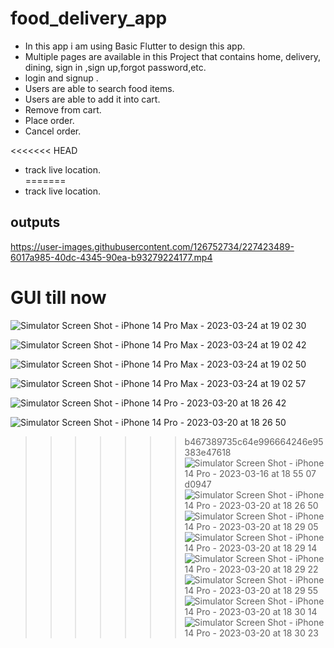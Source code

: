 # food_delivery_app
 
- In this app i am using Basic Flutter to design this app.<br>
- Multiple pages are available in this Project that contains home, delivery, dining, sign in ,sign up,forgot password,etc. <br>
- login and signup .<br>
- Users are able to search food items.<br>
- Users are able to add it into cart.<br>
- Remove from cart.<br>
- Place order.<br>
- Cancel order.<br>

<<<<<<< HEAD
- track live location.<br>
=======
- track live location.<br>


## outputs



https://user-images.githubusercontent.com/126752734/227423489-6017a985-40dc-4345-90ea-b93279224177.mp4






# GUI till now

![Simulator Screen Shot - iPhone 14 Pro Max - 2023-03-24 at 19 02 30](https://user-images.githubusercontent.com/126752734/227535644-60703c24-b1db-4708-81c1-b8586b0359a2.png)


![Simulator Screen Shot - iPhone 14 Pro Max - 2023-03-24 at 19 02 42](https://user-images.githubusercontent.com/126752734/227535650-0c474e44-d115-49f2-b26c-6affde563f30.png)

![Simulator Screen Shot - iPhone 14 Pro Max - 2023-03-24 at 19 02 50](https://user-images.githubusercontent.com/126752734/227535679-63d9ceb6-9934-44c2-a3b5-b4c520f0d4e2.png)

![Simulator Screen Shot - iPhone 14 Pro Max - 2023-03-24 at 19 02 57](https://user-images.githubusercontent.com/126752734/227535705-4576d931-31f0-4dfc-baa0-c66a8a6cd25a.png)



![Simulator Screen Shot - iPhone 14 Pro - 2023-03-20 at 18 26 42](https://user-images.githubusercontent.com/126752734/226351608-47feb630-9469-4968-ad84-5318eaac6edd.png)




![Simulator Screen Shot - iPhone 14 Pro - 2023-03-20 at 18 26 50](https://user-images.githubusercontent.com/126752734/226354354-3f950ce7-4f2e-462f-a39a-b10cee17f369.png)


>>>>>>> b467389735c64e996664246e95383e47618![Simulator Screen Shot - iPhone 14 Pro - 2023-03-16 at 18 55 07](https://user-images.githubusercontent.com/126752734/225633896-acabe521-d51b-49cd-86f7-e17d382149e9.png)
d0947![Simulator Screen Shot - iPhone 14 Pro - 2023-03-20 at 18 26 50](https://user-images.githubusercontent.com/126752734/226350444-aefe20b6-565a-4e90-91e6-dcf6d7cadc37.png)
![Simulator Screen Shot - iPhone 14 Pro - 2023-03-20 at 18 29 05](https://user-images.githubusercontent.com/126752734/226350720-86378b7e-4960-438c-9079-07037a132107.png)
![Simulator Screen Shot - iPhone 14 Pro - 2023-03-20 at 18 29 14](https://user-images.githubusercontent.com/126752734/226350775-b1214408-be36-49b0-9e97-c5cad03c2cba.png)
![Simulator Screen Shot - iPhone 14 Pro - 2023-03-20 at 18 29 22](https://user-images.githubusercontent.com/126752734/226350830-79a1a77a-46ad-4a2c-863c-2c5b1d2ab985.png)
![Simulator Screen Shot - iPhone 14 Pro - 2023-03-20 at 18 29 55](https://user-images.githubusercontent.com/126752734/226350864-1ca23530-d8fc-40ce-8355-9fae6973121c.png)
![Simulator Screen Shot - iPhone 14 Pro - 2023-03-20 at 18 30 14](https://user-images.githubusercontent.com/126752734/226350887-46ead4d5-c04c-47c5-a7ed-d8b43cffa299.png)
![Simulator Screen Shot - iPhone 14 Pro - 2023-03-20 at 18 30 23](https://user-images.githubusercontent.com/126752734/226350934-e88be118-2180-4ada-aea1-9fa7cdab25f7.png)


